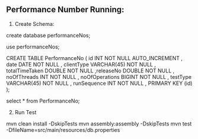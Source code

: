 Performance Number Running:
----------------------------

1. Create Schema:

create database performanceNos;

use performanceNos;

CREATE TABLE PerformanceNo ( id INT NOT NULL AUTO_INCREMENT , date DATE NOT NULL , clientType VARCHAR(45) NOT NULL , totalTimeTaken DOUBLE NOT NULL ,releaseNo DOUBLE NOT NULL , noOfThreads INT NOT NULL , noOfOperations BIGINT NOT NULL , testType VARCHAR(45) NOT NULL , runSequence INT NOT NULL , PRIMARY KEY (id) );

select * from PerformanceNo;



2. Run Test

mvn clean install -DskipTests
mvn assembly:assembly -DskipTests
mvn test -DfileName=src/main/resources/db.properties
